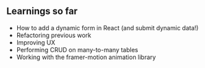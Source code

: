 

## Learnings so far 
- How to add a dynamic form in React (and submit dynamic data!)
- Refactoring previous work
- Improving UX 
- Performing CRUD on many-to-many tables 
- Working with the framer-motion animation library 